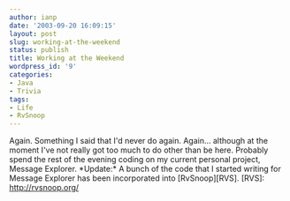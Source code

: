 ```yaml
---
author: ianp
date: '2003-09-20 16:09:15'
layout: post
slug: working-at-the-weekend
status: publish
title: Working at the Weekend
wordpress_id: '9'
categories:
- Java
- Trivia
tags:
- Life
- RvSnoop
---
```


Again. Something I said that I'd never do again. Again... although at
the moment I've not really got too much to do other than be here.
Probably spend the rest of the evening coding on my current personal
project, Message Explorer. \*Update:\* A bunch of the code that I
started writing for Message Explorer has been incorporated into
[RvSnoop][RVS]. [RVS]: http://rvsnoop.org/
